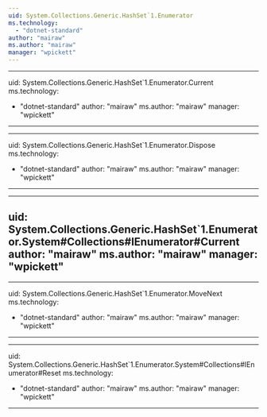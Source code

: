 ```yaml
---
uid: System.Collections.Generic.HashSet`1.Enumerator
ms.technology: 
  - "dotnet-standard"
author: "mairaw"
ms.author: "mairaw"
manager: "wpickett"
---
```


---
uid: System.Collections.Generic.HashSet`1.Enumerator.Current
ms.technology: 
  - "dotnet-standard"
author: "mairaw"
ms.author: "mairaw"
manager: "wpickett"
---

---
uid: System.Collections.Generic.HashSet`1.Enumerator.Dispose
ms.technology: 
  - "dotnet-standard"
author: "mairaw"
ms.author: "mairaw"
manager: "wpickett"
---

---
uid: System.Collections.Generic.HashSet`1.Enumerator.System#Collections#IEnumerator#Current
author: "mairaw"
ms.author: "mairaw"
manager: "wpickett"
---

---
uid: System.Collections.Generic.HashSet`1.Enumerator.MoveNext
ms.technology: 
  - "dotnet-standard"
author: "mairaw"
ms.author: "mairaw"
manager: "wpickett"
---

---
uid: System.Collections.Generic.HashSet`1.Enumerator.System#Collections#IEnumerator#Reset
ms.technology: 
  - "dotnet-standard"
author: "mairaw"
ms.author: "mairaw"
manager: "wpickett"
---
